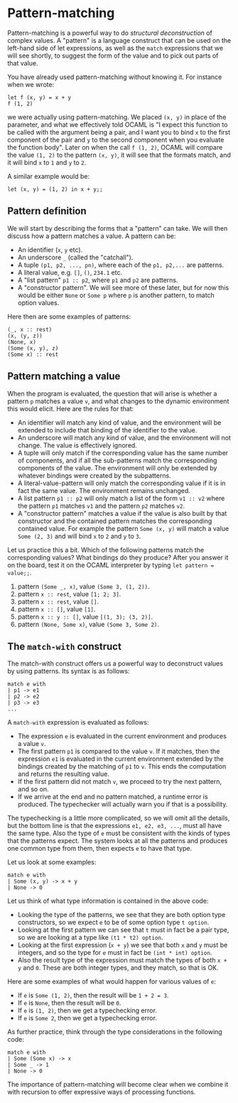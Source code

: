 # Pattern-matching

Pattern-matching is a powerful way to do *structural deconstruction* of complex values. A "pattern" is a language construct that can be used on the left-hand side of let expressions, as well as the `match` expressions that we will see shortly, to suggest the form of the value and to pick out parts of that value.

You have already used pattern-matching without knowing it. For instance when we wrote:
```
let f (x, y) = x + y
f (1, 2)
```
we were actually using pattern-matching. We placed `(x, y)` in place of the parameter, and what we effectively told OCAML is "I expect this function to be called with the argument being a pair, and I want you to bind `x` to the first component of the pair and `y` to the second component when you evaluate the function body". Later on when the call `f (1, 2)`, OCAML will compare the value `(1, 2)` to the pattern `(x, y)`, it will see that the formats match, and it will bind `x` to `1` and `y` to `2`.

A similar example would be:
```
let (x, y) = (1, 2) in x + y;;
```

## Pattern definition

We will start by describing the forms that a "pattern" can take. We will then discuss how a pattern matches a value. A pattern can be:

- An identifier (`x`, `y` etc).
- An underscore `_`  (called the "catchall").
- A tuple `(p1, p2, ..., pn)`, where each of the `p1, p2,...` are patterns.
- A literal value, e.g. `[]`, `()`, `234.1` etc.
- A "list pattern"  `p1 :: p2`, where `p1` and `p2` are patterns.
- A "constructor pattern". We will see more of these later, but for now this would be either `None` or `Some p` where `p` is another pattern, to match option values.

Here then are some examples of patterns:

```
(_, x :: rest)
(x, (y, z))
(None, x)
(Some (x, y), z)
(Some x) :: rest
```

## Pattern matching a value

When the program is evaluated, the question that will arise is whether a pattern `p` matches a value `v`, and what changes to the dynamic environment this would elicit. Here are the rules for that:

- An identifier will match any kind of value, and the environment will be extended to include that binding of the identifier to the value.
- An underscore will match any kind of value, and the environment will not change. The value is effectively ignored.
- A tuple will only match if the corresponding value has the same number of components, and if all the sub-patterns match the corresponding components of the value. The environment will only be extended by whatever bindings were created by the subpatterns.
- A literal-value-pattern will only match the corresponding value if it is in fact the same value. The environment remains unchanged.
- A list pattern `p1 :: p2` will only match a list of the form `v1 :: v2` where the pattern `p1` matches `v1` and the pattern `p2` matches `v2`.
- A "constructor pattern" matches a value if the value is also built by that constructor and the contained pattern matches the corresponding contained value. For example the pattern `Some (x, y)` will match a value `Some (2, 3)` and will bind `x` to `2` and `y` to `3`.

Let us practice this a bit. Which of the following patterns match the corresponding values? What bindings do they produce? After you answer it on the board, test it on the OCAML interpreter by typing `let pattern = value;;`.

1. pattern `(Some _, x)`, value `(Some 3, (1, 2))`.
2. pattern `x :: rest`, value `[1; 2; 3]`.
3. pattern `x :: rest`, value `[]`.
4. pattern `x :: []`, value `[1]`.
5. pattern `x :: y :: []`, value `[(1, 3); (3, 2)]`.
6. pattern `(None, Some x)`, value `(Some 3, Some 2)`.

## The `match-with` construct

The match-with construct offers us a powerful way to deconstruct values by using patterns. Its syntax is as follows:

```
match e with
| p1 -> e1
| p2 -> e2
| p3 -> e3
...
```

A `match-with` expression is evaluated as follows:

- The expression `e` is evaluated in the current environment and produces a value `v`.
- The first pattern `p1` is compared to the value `v`. If it matches, then the expression `e1` is evaluated in the current environment extended by the bindings created by the matching of `p1` to `v`. This ends the computation and returns the resulting value.
- If the first pattern did not match `v`, we proceed to try the next pattern, and so on.
- If we arrive at the end and no pattern matched, a runtime error is produced. The typechecker will actually warn you if that is a possibility.

The typechecking is a little more complicated, so we will omit all the details, but the bottom line is that the expressions `e1, e2, e3, ...`, must all have the same type. Also the type of `e` must be consistent with the kinds of types that the patterns expect. The system looks at all the patterns and produces one common type from them, then expects `e` to have that type.

Let us look at some examples:

```
match e with
| Some (x, y) -> x + y
| None -> 0
```

Let us think of what type information is contained in the above code:

- Looking the type of the patterns, we see that they are both option type constructors, so we expect `e` to be of some option type `t option`.
- Looking at the first pattern we can see that `t` must in fact be a pair type, so we are looking at a type like `(t1 * t2) option`.
- Looking at the first expression (`x + y`) we see that both `x` and `y` must be integers, and so the type for `e` must in fact be `(int * int) option`.
- Also the result type of the expression must match the types of both `x + y` and `0`. These are both integer types, and they match, so that is OK.

Here are some examples of what would happen for various values of `e`:

- If `e` is `Some (1, 2)`, then the result will be `1 + 2 = 3`.
- If `e` is `None`, then the result will be `0`.
- If `e` is `(1, 2)`, then we get a typechecking error.
- If `e` is `Some 2`, then we get a typechecking error.

As further practice, think through the type considerations in the following code:
```
match e with
| Some (Some x) -> x
| Some _ -> 1
| None -> 0
```

The importance of pattern-matching will become clear when we combine it with recursion to offer expressive ways of processing functions.
